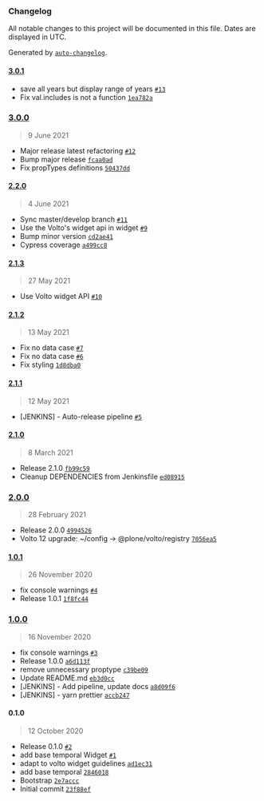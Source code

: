 ### Changelog

All notable changes to this project will be documented in this file. Dates are displayed in UTC.

Generated by [`auto-changelog`](https://github.com/CookPete/auto-changelog).

#### [3.0.1](https://github.com/eea/volto-widget-temporal-coverage/compare/3.0.0...3.0.1)

- save all years but display range of years [`#13`](https://github.com/eea/volto-widget-temporal-coverage/pull/13)
- Fix val.includes is not a function [`1ea782a`](https://github.com/eea/volto-widget-temporal-coverage/commit/1ea782a84a5e8b955271a7af22d2821ed8f0c267)

### [3.0.0](https://github.com/eea/volto-widget-temporal-coverage/compare/2.2.0...3.0.0)

> 9 June 2021

- Major release latest refactoring [`#12`](https://github.com/eea/volto-widget-temporal-coverage/pull/12)
- Bump major release [`fcaa0ad`](https://github.com/eea/volto-widget-temporal-coverage/commit/fcaa0ada7bf4d5075d00b2baca4bc0cde572bef1)
- Fix propTypes definitions [`50437dd`](https://github.com/eea/volto-widget-temporal-coverage/commit/50437dd23357be77473f65ccaf4aa80596605073)

#### [2.2.0](https://github.com/eea/volto-widget-temporal-coverage/compare/2.1.3...2.2.0)

> 4 June 2021

- Sync master/develop branch [`#11`](https://github.com/eea/volto-widget-temporal-coverage/pull/11)
- Use the Volto's widget api in widget [`#9`](https://github.com/eea/volto-widget-temporal-coverage/pull/9)
- Bump minor version [`cd2ae41`](https://github.com/eea/volto-widget-temporal-coverage/commit/cd2ae415137344e05ce8d7e291e4cf06a86c2b14)
- Cypress coverage [`a499cc8`](https://github.com/eea/volto-widget-temporal-coverage/commit/a499cc878fdd010854458bf1bbbeba9d0d214d96)

#### [2.1.3](https://github.com/eea/volto-widget-temporal-coverage/compare/2.1.2...2.1.3)

> 27 May 2021

- Use Volto widget API [`#10`](https://github.com/eea/volto-widget-temporal-coverage/pull/10)

#### [2.1.2](https://github.com/eea/volto-widget-temporal-coverage/compare/2.1.1...2.1.2)

> 13 May 2021

- Fix no data case [`#7`](https://github.com/eea/volto-widget-temporal-coverage/pull/7)
- Fix no data case [`#6`](https://github.com/eea/volto-widget-temporal-coverage/pull/6)
- Fix styling [`1d8dba0`](https://github.com/eea/volto-widget-temporal-coverage/commit/1d8dba05f2527d932b11c563b6c267dd337d5493)

#### [2.1.1](https://github.com/eea/volto-widget-temporal-coverage/compare/2.1.0...2.1.1)

> 12 May 2021

- [JENKINS] - Auto-release pipeline [`#5`](https://github.com/eea/volto-widget-temporal-coverage/pull/5)

#### [2.1.0](https://github.com/eea/volto-widget-temporal-coverage/compare/2.0.0...2.1.0)

> 8 March 2021

- Release 2.1.0 [`fb99c59`](https://github.com/eea/volto-widget-temporal-coverage/commit/fb99c59147aaeed2f5bbbf4f673fe861ce492e8c)
- Cleanup DEPENDENCIES from Jenkinsfile [`ed08915`](https://github.com/eea/volto-widget-temporal-coverage/commit/ed08915c79c00f1cd73f82dcb78f6592c87c4c8f)

### [2.0.0](https://github.com/eea/volto-widget-temporal-coverage/compare/1.0.1...2.0.0)

> 28 February 2021

- Release 2.0.0 [`4994526`](https://github.com/eea/volto-widget-temporal-coverage/commit/499452606cd62e7efee546fe55d72666162e62b9)
- Volto 12 upgrade: ~/config -&gt; @plone/volto/registry [`7056ea5`](https://github.com/eea/volto-widget-temporal-coverage/commit/7056ea5dcc2ede7b9deb153e30124bdc7bd32e7d)

#### [1.0.1](https://github.com/eea/volto-widget-temporal-coverage/compare/1.0.0...1.0.1)

> 26 November 2020

- fix console warnings [`#4`](https://github.com/eea/volto-widget-temporal-coverage/pull/4)
- Release 1.0.1 [`1f8fc44`](https://github.com/eea/volto-widget-temporal-coverage/commit/1f8fc44fd993b9511e748b893f143f0a29919c9f)

### [1.0.0](https://github.com/eea/volto-widget-temporal-coverage/compare/0.1.0...1.0.0)

> 16 November 2020

- fix console warnings [`#3`](https://github.com/eea/volto-widget-temporal-coverage/pull/3)
- Release 1.0.0 [`a6d113f`](https://github.com/eea/volto-widget-temporal-coverage/commit/a6d113f0d7b06c629d0c9c0eda4e507d76a1908f)
- remove unnecessary proptype [`c39be09`](https://github.com/eea/volto-widget-temporal-coverage/commit/c39be0915b2987afdbf2e5b17a7292ab42c51eb3)
- Update README.md [`eb3d0cc`](https://github.com/eea/volto-widget-temporal-coverage/commit/eb3d0cc0b771b51bc27e8caca2963c756dedecf8)
- [JENKINS] - Add pipeline, update docs [`a8d09f6`](https://github.com/eea/volto-widget-temporal-coverage/commit/a8d09f6a8c3f401edf084f36aafa99b13231a223)
- [JENKINS] - yarn prettier [`accb247`](https://github.com/eea/volto-widget-temporal-coverage/commit/accb2473ed3fa20e6c69e08b78409a6aab379b52)

#### 0.1.0

> 12 October 2020

- Release 0.1.0 [`#2`](https://github.com/eea/volto-widget-temporal-coverage/pull/2)
- add base temporal Widget [`#1`](https://github.com/eea/volto-widget-temporal-coverage/pull/1)
- adapt to volto widget guidelines [`ad1ec31`](https://github.com/eea/volto-widget-temporal-coverage/commit/ad1ec31e88ecc6edfcb06bf7f5a5b569d6884aae)
- add base temporal [`2846018`](https://github.com/eea/volto-widget-temporal-coverage/commit/284601801b209b72be50a1e6d54fdefe5d742b6f)
- Bootstrap [`2e7accc`](https://github.com/eea/volto-widget-temporal-coverage/commit/2e7accc77e8903dd1fdb856f0544637d800d38de)
- Initial commit [`23f88ef`](https://github.com/eea/volto-widget-temporal-coverage/commit/23f88efc99f111417bdd5498c8100239cafd1537)

